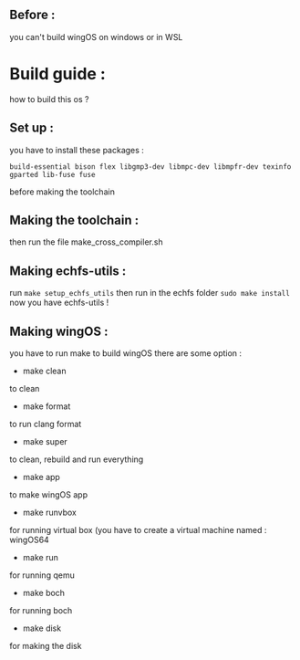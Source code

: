 ## Before :
you can't build wingOS on windows or in WSL 


# Build guide :
how to build this os ?

## Set up :
you have to install these packages : 

```build-essential bison flex libgmp3-dev libmpc-dev libmpfr-dev texinfo gparted lib-fuse fuse```

before making the toolchain

## Making the toolchain :

then run the file make\_cross\_compiler.sh

## Making echfs-utils :
run 
``` make setup_echfs_utils ```
then run in the echfs folder
``` sudo make install ```
now you have echfs-utils ! 

## Making wingOS :

you have to run make to build wingOS
there are some option : 



- make clean

to clean



- make format 

to run clang format



- make super

to clean, rebuild and run everything



- make app

to make wingOS app



- make runvbox

for running virtual box (you have to create a virtual machine named : wingOS64



- make run

for running qemu



- make boch

for running boch



- make disk 

for making the disk


